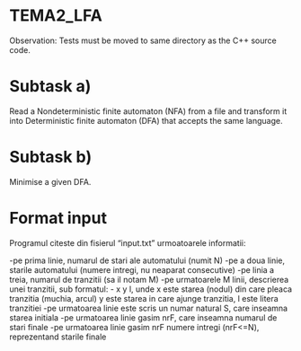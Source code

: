 # TEMA2_LFA
Observation: Tests must be moved to same directory as the C++ source code.

# Subtask a)
Read a Nondeterministic finite automaton (NFA) from a file and transform it into Deterministic finite automaton (DFA) that accepts the same language.

# Subtask b)
Minimise a given DFA.

# Format input
Programul citeste din fisierul “input.txt” urmoatoarele informatii:

-pe prima linie, numarul de stari ale automatului (numit N)
-pe a doua linie, starile automatului (numere intregi, nu neaparat consecutive)
-pe linia a treia, numarul de tranzitii (sa il notam M)
-pe urmatoarele M linii, descrierea unei tranzitii, sub formatul:
	- x y l, unde x este starea (nodul) din care pleaca tranzitia (muchia, arcul) y este starea in care ajunge tranzitia, l este litera tranzitiei
-pe urmatoarea linie este scris un numar natural S, care inseamna starea initiala
-pe urmatoarea linie gasim nrF, care inseamna numarul de stari finale
-pe urmatoarea linie gasim nrF numere intregi (nrF<=N), reprezentand starile finale
